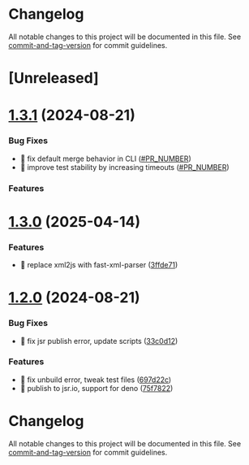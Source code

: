 # Changelog

All notable changes to this project will be documented in this file. See [commit-and-tag-version](https://github.com/absolute-version/commit-and-tag-version) for commit guidelines.

# [Unreleased]

# [1.3.1](https://github.com/uxiew/epub2MD/compare/v1.3.0...v1.3.1) (2024-08-21)

### Bug Fixes

* 🐛 fix default merge behavior in CLI ([#PR_NUMBER](https://github.com/uxiew/epub2MD/pull/PR_NUMBER))
* 🐛 improve test stability by increasing timeouts ([#PR_NUMBER](https://github.com/uxiew/epub2MD/pull/PR_NUMBER))

### Features

# [1.3.0](https://github.com/uxiew/epub2MD/compare/v1.2.1...v1.3.0) (2025-04-14)


### Features

* 🎸 replace xml2js with fast-xml-parser ([3ffde71](https://github.com/uxiew/epub2MD/commit/3ffde71f5cc6168051062bb70bc114a4a28b9902))



# [1.2.0](https://github.com/uxiew/epub2MD/compare/v1.1.5...v1.2.0) (2024-08-21)


### Bug Fixes

* 🐛 fix jsr publish error, update scripts ([33c0d12](https://github.com/uxiew/epub2MD/commit/33c0d1259ca8edbbddd4aa76c99f773658bc2225))


### Features

* 🎸 fix unbuild error, tweak test files ([697d22c](https://github.com/uxiew/epub2MD/commit/697d22c98c2e64ec4f4750a6523fedbd9c45e198))
* 🎸 publish to jsr.io, support for deno ([75f7822](https://github.com/uxiew/epub2MD/commit/75f7822c1be649ecc4f42afe89c9e4ce3713f4ec))



# Changelog

All notable changes to this project will be documented in this file. See [commit-and-tag-version](https://github.com/absolute-version/commit-and-tag-version) for commit guidelines.
